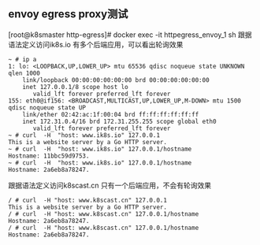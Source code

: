 ##  envoy egress proxy测试

[root@k8smaster http-egress]# docker exec    -it   httpegress_envoy_1   sh 
跟据语法定义访问ik8s.io 有多个后端应用，可以看出轮询效果
```
~ # ip a
1: lo: <LOOPBACK,UP,LOWER_UP> mtu 65536 qdisc noqueue state UNKNOWN qlen 1000
    link/loopback 00:00:00:00:00:00 brd 00:00:00:00:00:00
    inet 127.0.0.1/8 scope host lo
       valid_lft forever preferred_lft forever
155: eth0@if156: <BROADCAST,MULTICAST,UP,LOWER_UP,M-DOWN> mtu 1500 qdisc noqueue state UP 
    link/ether 02:42:ac:1f:00:04 brd ff:ff:ff:ff:ff:ff
    inet 172.31.0.4/16 brd 172.31.255.255 scope global eth0
       valid_lft forever preferred_lft forever
~ # curl  -H  "host: www.ik8s.io" 127.0.0.1
This is a website server by a Go HTTP server.
~ # curl  -H  "host: www.ik8s.io" 127.0.0.1/hostname
Hostname: 11bbc59d9753.
~ # curl  -H  "host: www.ik8s.io" 127.0.0.1/hostname
Hostname: 2a6eb8a78247.
```
跟据语法定义访问k8scast.cn 只有一个后端应用，不会有轮询效果

```
/ # curl  -H "host: www.k8scast.cn" 127.0.0.1
This is a website server by a Go HTTP server.
/ # curl  -H "host: www.k8scast.cn" 127.0.0.1/hostname
Hostname: 2a6eb8a78247.
/ # curl  -H "host: www.k8scast.cn" 127.0.0.1/hostname
Hostname: 2a6eb8a78247.
```
